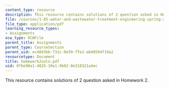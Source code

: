```yaml
---
content_type: resource
description: This resource contains solutions of 2 question asked in Homework 2.
file: /courses/1-85-water-and-wastewater-treatment-engineering-spring-2006/0fbe90a1482510e19b028e318321a4ec_homework2soln.pdf
file_type: application/pdf
learning_resource_types:
- Assignments
ocw_type: OCWFile
parent_title: Assignments
parent_type: CourseSection
parent_uid: ec4043bb-731c-0e59-ffe1-ab40584f19a2
resourcetype: Document
title: homework2soln.pdf
uid: 0fbe90a1-4825-10e1-9b02-8e318321a4ec
---
```

This resource contains solutions of 2 question asked in Homework 2.

